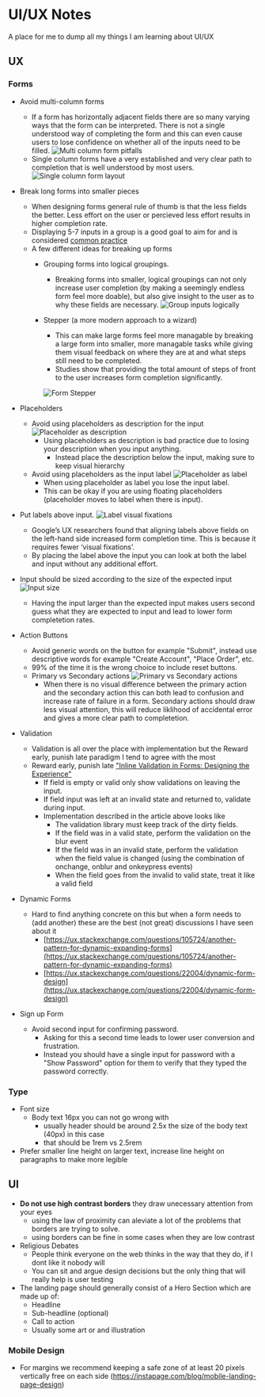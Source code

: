 # UI/UX Notes

A place for me to dump all my things I am learning about UI/UX

## UX
### Forms
- Avoid multi-column forms
    - If a form has horizontally adjacent fields there are so many varying ways that the form can be interpreted. There is not a single understood way of completing the form and this can even cause users to lose confidence on whether all of the inputs need to be filled.
    ![Multi column form pitfalls](examples/multi-column-pitfalls.png)
    - Single column forms have a very established and very clear path to completion that is well understood by most users.
    ![Single column form layout](examples/form-single-column.png)
- Break long forms into smaller pieces
    - When designing forms general rule of thumb is that the less fields the better. Less effort on the user or percieved less effort results in higher completion rate.
    - Displaying 5-7 inputs in a group is a good goal to aim for and is considered [common practice](https://xd.adobe.com/ideas/principles/web-design/best-practices-form-design/) 
    - A few different ideas for breaking up forms
      - Grouping forms into logical groupings. 
        - Breaking forms into smaller, logical groupings can not only increase user completion (by making a seemingly endless form feel more doable), but also give insight to the user as to why these fields are necessary. 
        ![Group inputs logically](examples/form-grouping.png)
      - Stepper (a more modern approach to a wizard)
        - This can make large forms feel more managable by breaking a large form into smaller, more managable tasks while giving them visual feedback on where they are at and what steps still need to be completed.
        - Studies show that providing the total amount of steps of front to the user increases form completion significantly.
        
        ![Form Stepper](examples/form-stepper.png)
        
- Placeholders
    - Avoid using placeholders as description for the input
        ![Placeholder as description](examples/placeholder-description.png)
        - Using placeholders as description is bad practice due to losing your description when you input anything.  
          - Instead place the description below the input, making sure to keep visual hierarchy
    - Avoid using placeholders as the input label
        ![Placeholder as label](examples/placeholder-label.png)
        - When using placeholder as label you lose the input label.
        - This can be okay if you are using floating placeholders (placeholder moves to label when there is input).
- Put labels above input.
    ![Label visual fixations](examples/label-visual-fixation.png)
    - Google’s UX researchers found that aligning labels above fields on the left-hand side increased form completion time. This is because it requires fewer ‘visual fixations’.
    - By placing the label above the input you can look at both the label and input without any additional effort.
- Input should be sized according to the size of the expected input
    ![Input size](examples/input-size.png)
    - Having the input larger than the expected input makes users second guess what they are expected to input and lead to lower form completetion rates.
- Action Buttons
    - Avoid generic words on the button for example "Submit", instead use descriptive words for example "Create Account", "Place Order", etc.
    - 99% of the time it is the wrong choice to include reset buttons.
    - Primary vs Secondary actions
        ![Primary vs Secondary actions](examples/primary-secondary-button.png)
        - When there is no visual difference between the primary action and the secondary action this can both lead to confusion and increase rate of failure in a form. Secondary actions should draw less visual attention, this will reduce liklihood of accidental error and gives a more clear path to completetion.
- Validation
    - Validation is all over the place with implementation but the Reward early, punish late paradigm I tend to agree with the most
    - Reward early, punish late ["Inline Validation in Forms: Designing the Experience"](https://medium.com/wdstack/inline-validation-in-forms-designing-the-experience-123fb34088ce)
        - If field is empty or valid only show validations on leaving the input.
        - If field input was left at an invalid state and returned to, validate during input.
        - Implementation described in the article above looks like
            - The validation library must keep track of the dirty fields.
            - If the field was in a valid state, perform the validation on the blur event
            - If the field was in an invalid state, perform the validation when the field value is changed (using the combination of onchange, onblur and onkeypress events)
            - When the field goes from the invalid to valid state, treat it like a valid field
- Dynamic Forms
    - Hard to find anything concrete on this but when a form needs to (add another) these are the best (not great) discussions I have seen about it                   
        - [https://ux.stackexchange.com/questions/105724/another-pattern-for-dynamic-expanding-forms](https://ux.stackexchange.com/questions/105724/another-pattern-for-dynamic-expanding-forms)
      - [https://ux.stackexchange.com/questions/22004/dynamic-form-design](https://ux.stackexchange.com/questions/22004/dynamic-form-design)
- Sign up Form
    - Avoid second input for confirming password.
         - Asking for this a second time leads to lower user conversion and frustration.
         - Instead you should have a single input for password with a "Show Password" option for them to verify that they typed the password correctly.

### Type
- Font size
  - Body text 16px you can not go wrong with 
    - usually header should be around 2.5x the size of the body text (40px) in this case 
    - that should be 1rem vs 2.5rem
- Prefer smaller line height on larger text, increase line height on paragraphs to make more legible

## UI
- **Do not use high contrast borders** they draw unecessary attention from your eyes
    - using the law of proximity can aleviate a lot of the problems that borders are trying to solve.
    - using borders can be fine in some cases when they are low contrast
- Religious Debates 
    - People think everyone on the web thinks in the way that they do, if I dont like it nobody will 
    - You can sit and argue design decisions but the only thing that will really help is user testing
- The landing page should generally consist of a Hero Section which are made up of:
    - Headline
    - Sub-headline (optional)
    - Call to action
    - Usually some art or and illustration
### Mobile Design
- For margins we recommend keeping a safe zone of at least 20 pixels vertically free on each side (https://instapage.com/blog/mobile-landing-page-design)
